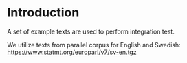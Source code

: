 # Introduction

A set of example texts are used to perform integration test.

We utilize texts from parallel corpus for English and Swedish: https://www.statmt.org/europarl/v7/sv-en.tgz

